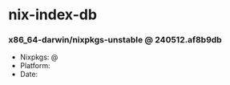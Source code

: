 # nix-index-db
### x86_64-darwin/nixpkgs-unstable @ 240512.af8b9db
- Nixpkgs: @[](https://github.com/NixOS/nixpkgs/commit/af8b9db5c00f1a8e4b83578acc578ff7d823b786)
- Platform: 
- Date: 
